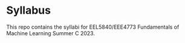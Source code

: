 # Syllabus
This repo contains the syllabi for EEL5840/EEE4773 Fundamentals of Machine Learning Summer C 2023.
